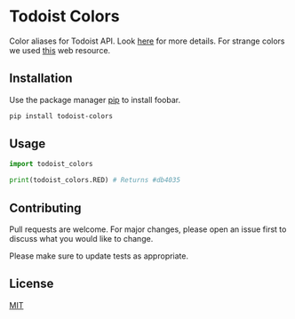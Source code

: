 # Todoist Colors

Color aliases for Todoist API. Look [here](https://developer.todoist.com/sync/v8/#miscellaneous) for more details. For strange colors we used [this](http://chir.ag/projects/name-that-color/#158FAD) web resource.

## Installation

Use the package manager [pip](https://pip.pypa.io/en/stable/) to install foobar.

```bash
pip install todoist-colors
```

## Usage

```python
import todoist_colors

print(todoist_colors.RED) # Returns #db4035
```

## Contributing
Pull requests are welcome. For major changes, please open an issue first to discuss what you would like to change.

Please make sure to update tests as appropriate.

## License
[MIT](./LICENSE.md)